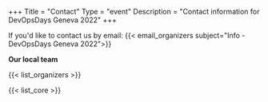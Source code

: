 +++
Title = "Contact"
Type = "event"
Description = "Contact information for DevOpsDays Geneva 2022"
+++
<style type="text/css">
 div.sponsor-row img.img-fluid{
    max-height: 70px;
  }
</style>

If you'd like to contact us by email: {{< email_organizers subject="Info - DevOpsDays Geneva 2022">}}

**Our local team**

{{< list_organizers >}}


{{< list_core >}}
